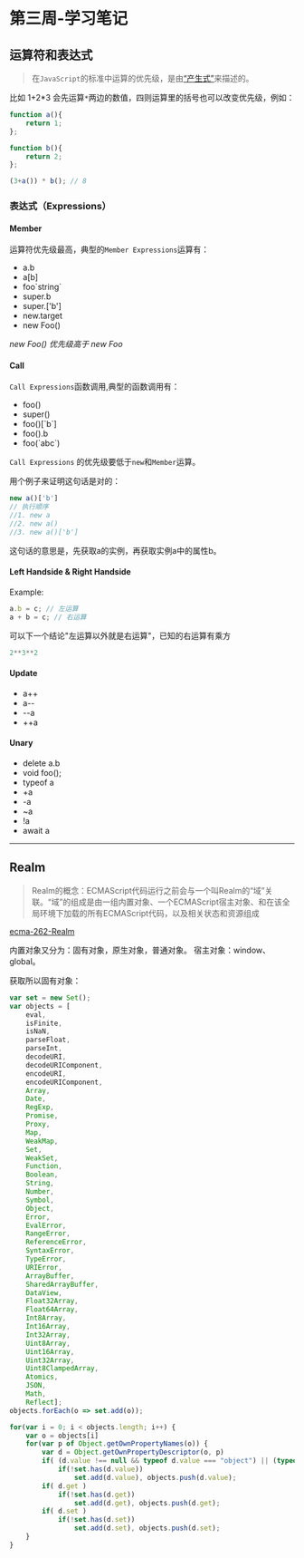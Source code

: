 # 第三周-学习笔记

## 运算符和表达式

> 在`JavaScript`的标准中运算的优先级，是由[“产生式”](https://u.geekbang.org/lesson/17?article=253495&gk_cus_user_wechat=university)来描述的。

比如 1+2*3 会先运算`*`两边的数值，四则运算里的括号也可以改变优先级，例如：

``` javascript
function a(){
    return 1;
};

function b(){
    return 2;
};

(3+a()) * b(); // 8
```

### 表达式（Expressions）

#### Member

运算符优先级最高，典型的`Member Expressions`运算有：

* a.b
* a[b]
* foo\`string\`
* super.b
* super.['b']
* new.target
* new Foo()

_new Foo() 优先级高于 new Foo_

#### Call

`Call Expressions`函数调用,典型的函数调用有：

* foo()
* super()
* foo()[\`b\`]
* foo().b
* foo(\`abc\`)

`Call Expressions` 的优先级要低于`new`和`Member`运算。

用个例子来证明这句话是对的：

``` javascript
new a()['b']
// 执行顺序
//1. new a
//2. new a()
//3. new a()['b']
```

这句话的意思是，先获取a的实例，再获取实例a中的属性b。

#### Left Handside & Right Handside

Example:

``` javascript
a.b = c; // 左运算
a + b = c; // 右运算
```

可以下一个结论"左运算以外就是右运算"，已知的右运算有乘方

``` javascript
2**3**2
```

#### Update

* a++
* a--
* --a
* ++a

#### Unary

* delete a.b
* void foo();
* typeof a
* +a
* -a
* ~a
* !a
* await a

*****

## Realm

>Realm的概念：ECMAScript代码运行之前会与一个叫Realm的“域”关联。“域”的组成是由一组内置对象、一个ECMAScript宿主对象、和在该全局环境下加载的所有ECMAScript代码，以及相关状态和资源组成

[ecma-262-Realm](http://www.ecma-international.org/ecma-262/11.0/index.html#sec-code-realms)

内置对象又分为：固有对象，原生对象，普通对象。
宿主对象：window、global。

获取所以固有对象：

``` javaScript
var set = new Set();
var objects = [
    eval,
    isFinite,
    isNaN,
    parseFloat,
    parseInt,
    decodeURI,
    decodeURIComponent,
    encodeURI,
    encodeURIComponent,
    Array,
    Date,
    RegExp,
    Promise,
    Proxy,
    Map,
    WeakMap,
    Set,
    WeakSet,
    Function,
    Boolean,
    String,
    Number,
    Symbol,
    Object,
    Error,
    EvalError,
    RangeError,
    ReferenceError,
    SyntaxError,
    TypeError,
    URIError,
    ArrayBuffer,
    SharedArrayBuffer,
    DataView,
    Float32Array,
    Float64Array,
    Int8Array,
    Int16Array,
    Int32Array,
    Uint8Array,
    Uint16Array,
    Uint32Array,
    Uint8ClampedArray,
    Atomics,
    JSON,
    Math,
    Reflect];
objects.forEach(o => set.add(o));

for(var i = 0; i < objects.length; i++) {
    var o = objects[i]
    for(var p of Object.getOwnPropertyNames(o)) {
        var d = Object.getOwnPropertyDescriptor(o, p)
        if( (d.value !== null && typeof d.value === "object") || (typeof d.value === "function"))
            if(!set.has(d.value))
                set.add(d.value), objects.push(d.value);
        if( d.get )
            if(!set.has(d.get))
                set.add(d.get), objects.push(d.get);
        if( d.set )
            if(!set.has(d.set))
                set.add(d.set), objects.push(d.set);
    }
}

```